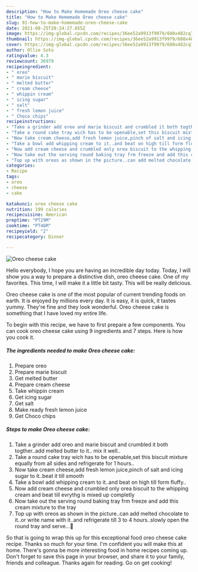 ```yaml
---
description: "How to Make Homemade Oreo cheese cake"
title: "How to Make Homemade Oreo cheese cake"
slug: 91-how-to-make-homemade-oreo-cheese-cake
date: 2021-08-25T20:24:27.655Z
image: https://img-global.cpcdn.com/recipes/36ee52a9913f9979/680x482cq70/oreo-cheese-cake-recipe-main-photo.jpg
thumbnail: https://img-global.cpcdn.com/recipes/36ee52a9913f9979/680x482cq70/oreo-cheese-cake-recipe-main-photo.jpg
cover: https://img-global.cpcdn.com/recipes/36ee52a9913f9979/680x482cq70/oreo-cheese-cake-recipe-main-photo.jpg
author: Ollie Soto
ratingvalue: 4.3
reviewcount: 36979
recipeingredient:
- " oreo"
- " marie biscuit"
- " melted butter"
- " cream cheese"
- " whippin cream"
- " icing sugar"
- " salt"
- " fresh lemon juice"
- " Choco chips"
recipeinstructions:
- "Take a grinder add oreo and marie biscuit and crumbled it both togther..add melted butter to it.. mix it well.."
- "Take a round cake tray wich has to be openable,set this biscuit mixture equally from all sides and refrigerate for 1 hours.."
- "Now take cream cheese,add fresh lemon juice,pinch of salt and icing sugar to it..beat it till smooth"
- "Take a bowl add whipping cream to it..and beat on high till form fluffy.."
- "Now add cream cheese and crumbled only orea biscuit to the whipping cream and beat till evrythg is mixed up completly"
- "Now take out the serving round baking tray frm freeze and add this cream mixture to the tray"
- "Top up with oreos as shown in the picture..can add melted chocolate to it..or write name with it..and refrigerate till 3 to 4 hours..slowly open the round tray and serve...🤩"
categories:
- Recipe
tags:
- oreo
- cheese
- cake

katakunci: oreo cheese cake 
nutrition: 199 calories
recipecuisine: American
preptime: "PT29M"
cooktime: "PT46M"
recipeyield: "2"
recipecategory: Dinner

---
```



![Oreo cheese cake](https://img-global.cpcdn.com/recipes/36ee52a9913f9979/680x482cq70/oreo-cheese-cake-recipe-main-photo.jpg)

Hello everybody, I hope you are having an incredible day today. Today, I will show you a way to prepare a distinctive dish, oreo cheese cake. One of my favorites. This time, I will make it a little bit tasty. This will be really delicious.

Oreo cheese cake is one of the most popular of current trending foods on earth. It is enjoyed by millions every day. It is easy, it is quick, it tastes yummy. They're fine and they look wonderful. Oreo cheese cake is something that I have loved my entire life.




To begin with this recipe, we have to first prepare a few components. You can cook oreo cheese cake using 9 ingredients and 7 steps. Here is how you cook it.

<!--inarticleads1-->

##### The ingredients needed to make Oreo cheese cake:

1. Prepare  oreo
1. Prepare  marie biscuit
1. Get  melted butter
1. Prepare  cream cheese
1. Take  whippin cream
1. Get  icing sugar
1. Get  salt
1. Make ready  fresh lemon juice
1. Get  Choco chips




<!--inarticleads2-->

##### Steps to make Oreo cheese cake:

1. Take a grinder add oreo and marie biscuit and crumbled it both togther..add melted butter to it.. mix it well..
1. Take a round cake tray wich has to be openable,set this biscuit mixture equally from all sides and refrigerate for 1 hours..
1. Now take cream cheese,add fresh lemon juice,pinch of salt and icing sugar to it..beat it till smooth
1. Take a bowl add whipping cream to it..and beat on high till form fluffy..
1. Now add cream cheese and crumbled only orea biscuit to the whipping cream and beat till evrythg is mixed up completly
1. Now take out the serving round baking tray frm freeze and add this cream mixture to the tray
1. Top up with oreos as shown in the picture..can add melted chocolate to it..or write name with it..and refrigerate till 3 to 4 hours..slowly open the round tray and serve...🤩




So that is going to wrap this up for this exceptional food oreo cheese cake recipe. Thanks so much for your time. I'm confident you will make this at home. There's gonna be more interesting food in home recipes coming up. Don't forget to save this page in your browser, and share it to your family, friends and colleague. Thanks again for reading. Go on get cooking!
